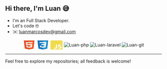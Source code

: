 ## Hi there, I'm Luan 😅

- I'm an Full Stack Developer.
- Let's code 🤓
- :envelope: <a href="mailto:luanmarcosdev@gmail.com" target="_blank">luanmarcosdev@gmail.com</a>

<div style="display: inline_block" align="center">
  <img align="center" alt="Luan-HTML" height="30" width="40" src="https://raw.githubusercontent.com/devicons/devicon/master/icons/html5/html5-original.svg">
  <img align="center" alt="Luan-CSS" height="30" width="40" src="https://raw.githubusercontent.com/devicons/devicon/master/icons/css3/css3-original.svg">
  <img align="center" alt="Luan-Js" height="30" width="40" src="https://raw.githubusercontent.com/devicons/devicon/master/icons/javascript/javascript-plain.svg">
  <img align="center" alt="Luan-php" height="30" width="40" src="https://raw.githubusercontent.com/shinokada/shinokada/master/assets/php.png">
  <img align="center" alt="Luan-laravel" height="30" width="40" src="https://raw.githubusercontent.com/shinokada/shinokada/master/assets/laravel.png">
  <img align="center" alt="Luan-git" height="30" width="40" src="https://cdn.jsdelivr.net/gh/devicons/devicon/icons/git/git-original.svg">
</div>

___
Feel free to explore my repositories; all feedback is welcome!
